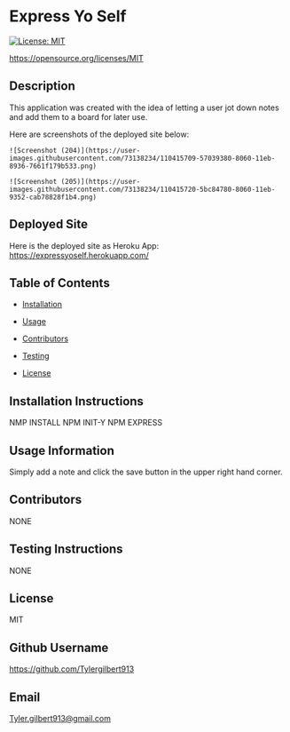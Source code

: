 
    
# Express Yo Self
    
[![License: MIT](https://img.shields.io/badge/License-MIT-yellow.svg)](https://opensource.org/licenses/MIT)

https://opensource.org/licenses/MIT
    
## Description 
    
This application was created with the idea of letting a user jot down notes and add them to a board for later use.

Here are screenshots of the deployed site below:

    ![Screenshot (204)](https://user-images.githubusercontent.com/73138234/110415709-57039380-8060-11eb-8936-7661f179b533.png)

    ![Screenshot (205)](https://user-images.githubusercontent.com/73138234/110415720-5bc84780-8060-11eb-9352-cab78828f1b4.png)


## Deployed Site

Here is the deployed site as Heroku App: https://expressyoself.herokuapp.com/
    
## Table of Contents
    
* [Installation](#installation)
    
* [Usage](#usage)
    
* [Contributors](#contributing)
    
* [Testing](#test)
    
* [License](#license)
    
## Installation Instructions
    
NMP INSTALL NPM INIT-Y NPM EXPRESS 
    
## Usage Information 
    
Simply add a note and click the save button in the upper right hand corner.
    
## Contributors 
    
NONE
    
## Testing Instructions 
    
NONE
    
## License
    
MIT
    
## Github Username
    
https://github.com/Tylergilbert913
    
## Email
    
Tyler.gilbert913@gmail.com
    